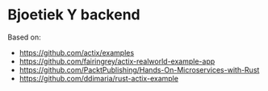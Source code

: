 # Bjoetiek Y backend
Based on:
- https://github.com/actix/examples
- https://github.com/fairingrey/actix-realworld-example-app
- https://github.com/PacktPublishing/Hands-On-Microservices-with-Rust
- https://github.com/ddimaria/rust-actix-example
